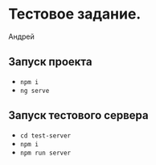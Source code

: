 # Тестовое задание.

Андрей 

## Запуск проекта

* `npm i`
* `ng serve`

## Запуск тестового сервера

* `cd test-server`
* `npm i`
* `npm run server`


